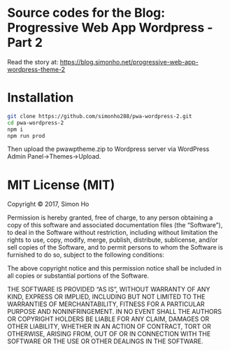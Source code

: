 # Source codes for the Blog: Progressive Web App Wordpress - Part 2

Read the story at: https://blog.simonho.net/progressive-web-app-wordpress-theme-2

# Installation

```bash
git clone https://github.com/simonho288/pwa-wordpress-2.git
cd pwa-wordpress-2
npm i
npm run prod
```

Then upload the pwawptheme.zip to Wordpress server via WordPress Admin Panel->Themes->Upload.

MIT License (MIT)
=====================

Copyright © 2017, Simon Ho

Permission is hereby granted, free of charge, to any person
obtaining a copy of this software and associated documentation
files (the “Software”), to deal in the Software without
restriction, including without limitation the rights to use,
copy, modify, merge, publish, distribute, sublicense, and/or sell
copies of the Software, and to permit persons to whom the
Software is furnished to do so, subject to the following
conditions:

The above copyright notice and this permission notice shall be
included in all copies or substantial portions of the Software.

THE SOFTWARE IS PROVIDED “AS IS”, WITHOUT WARRANTY OF ANY KIND,
EXPRESS OR IMPLIED, INCLUDING BUT NOT LIMITED TO THE WARRANTIES
OF MERCHANTABILITY, FITNESS FOR A PARTICULAR PURPOSE AND
NONINFRINGEMENT. IN NO EVENT SHALL THE AUTHORS OR COPYRIGHT
HOLDERS BE LIABLE FOR ANY CLAIM, DAMAGES OR OTHER LIABILITY,
WHETHER IN AN ACTION OF CONTRACT, TORT OR OTHERWISE, ARISING
FROM, OUT OF OR IN CONNECTION WITH THE SOFTWARE OR THE USE OR
OTHER DEALINGS IN THE SOFTWARE.

